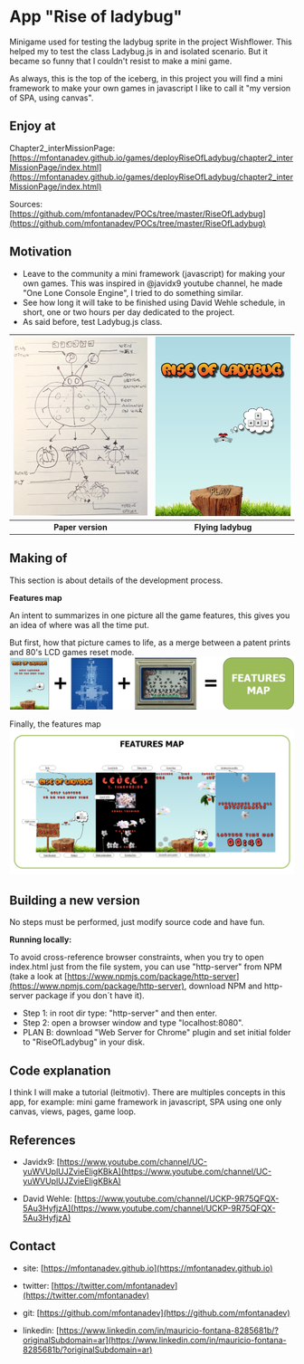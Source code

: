 
# App "Rise of ladybug"

Minigame used for testing the ladybug sprite in the project Wishflower. This helped my to test the class Ladybug.js in and isolated scenario. But it became so funny that I couldn't resist to make a mini game.

As always, this is the top of  the iceberg, in this project you will find a mini framework to make your own games in javascript I like to call it "my version of SPA, using canvas".

## Enjoy at

Chapter2_interMissionPage: [https://mfontanadev.github.io/games/deployRiseOfLadybug/chapter2_interMissionPage/index.html](https://mfontanadev.github.io/games/deployRiseOfLadybug/chapter2_interMissionPage/index.html)

Sources: [https://github.com/mfontanadev/POCs/tree/master/RiseOfLadybug](https://github.com/mfontanadev/POCs/tree/master/RiseOfLadybug)

## Motivation
- Leave to the community a mini framework (javascript) for making your own games. This was inspired in @javidx9 youtube channel, he made "One Lone Console Engine", I tried to do something similar.
- See how long it will take to be finished using David Wehle schedule, in short, one or two hours per day dedicated to the project.
- As said before, test Ladybug.js class.

<table>
	<tr>
		<th width="360px" align="center">
		<img width="360px" src="https://github.com/mfontanadev/POCs/blob/master/RiseOfLadybug/doc/rise_of_ladybug_leftside.jpg?raw=true">
		</th>
		<th width="360px" align="center">
		<img width="360px" src="https://github.com/mfontanadev/POCs/blob/master/RiseOfLadybug/doc/rise_of_ladybug_rightside.PNG?raw=true">
		</th>
	</tr>
	<tr>
		<th align="center">
			Paper version
		</th>
		<th align="center">
		    Flying ladybug
        </th>
	</tr>
</table>


## Making of
This section is about details of the development process.

<b>Features map</b>

An intent to summarizes in one picture all the game features, this gives you an idea of where was all the time put.

But first, how that picture cames to life, as a merge between a patent prints and 80's LCD games reset mode.
<img src="https://github.com/mfontanadev/POCs/blob/master/RiseOfLadybug/doc/ROLB_features_map_1.png?raw=true">

Finally, the features map
<img src="https://github.com/mfontanadev/POCs/blob/master/RiseOfLadybug/doc/ROLB_features_map_2.png?raw=true">

## Building a new version
No steps must be performed, just modify source code and have fun.

<b>Running locally:</b>

To avoid cross-reference browser constraints, when you try to open index.html just from the file system, you can use "http-server" from NPM (take a look at [https://www.npmjs.com/package/http-server](https://www.npmjs.com/package/http-server), download NPM and http-server package if you don´t have it).

* Step 1: in root dir type: "http-server" and then enter.
* Step 2: open a browser window and type "localhost:8080".
* PLAN B: download "Web Server for Chrome" plugin and set initial folder to "RiseOfLadybug" in your disk.

## Code explanation

I think I will make a tutorial (leitmotiv). There are multiples concepts in this app, for example: mini game  framework in javascript, SPA using one only canvas, views, pages, game loop.

## References

* Javidx9: [https://www.youtube.com/channel/UC-yuWVUplUJZvieEligKBkA](https://www.youtube.com/channel/UC-yuWVUplUJZvieEligKBkA)

* David Wehle: [https://www.youtube.com/channel/UCKP-9R75QFQX-5Au3HyfjzA](https://www.youtube.com/channel/UCKP-9R75QFQX-5Au3HyfjzA)

## Contact

* site: [https://mfontanadev.github.io](https://mfontanadev.github.io)

* twitter: [https://twitter.com/mfontanadev](https://twitter.com/mfontanadev)

* git: [https://github.com/mfontanadev](https://github.com/mfontanadev)

* linkedin: [https://www.linkedin.com/in/mauricio-fontana-8285681b/?originalSubdomain=ar](https://www.linkedin.com/in/mauricio-fontana-8285681b/?originalSubdomain=ar)


